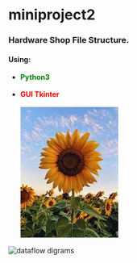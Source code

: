 # miniproject2
<h3>Hardware Shop File Structure. </h3>
<h4>Using:</h4>
<ul>
<li><strong style="color:green">Python3</strong></li>
<br>
<li><strong style="color:red">GUI Tkinter</strong></li>
<br>
<img src ="icons/sunflower.jfif" >
</ul>
<!DOCTYPE html>
<html lang="en">
<head>
    <meta charset="UTF-8">
    <title>data flow chart</title>

</head>
<body>
<img src="dataflow.png" alt ="dataflow digrams">
</body>
</html>


